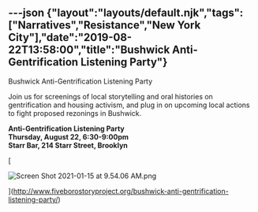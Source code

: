 ---json
{"layout":"layouts/default.njk","tags":["Narratives","Resistance","New York City"],"date":"2019-08-22T13:58:00","title":"Bushwick Anti-Gentrification Listening Party"}
---

Bushwick Anti-Gentrification Listening Party

Join us for screenings of local storytelling and oral histories on gentrification and housing activism, and plug in on upcoming local actions to fight proposed rezonings in Bushwick.

**Anti-Gentrification Listening Party  
Thursday, August 22, 6:30-9:00pm  
Starr Bar, 214 Starr Street, Brooklyn**

[

![Screen Shot 2021-01-15 at 9.54.06 AM.png](https://images.squarespace-cdn.com/content/v1/52b7d7a6e4b0b3e376ac8ea2/1610722565243-HIEEEA7QW8YHVK7UXEUX/ke17ZwdGBToddI8pDm48kNI-nz3orxo3qmc6Gfuxgt1Zw-zPPgdn4jUwVcJE1ZvWQUxwkmyExglNqGp0IvTJZamWLI2zvYWH8K3-s_4yszcp2ryTI0HqTOaaUohrI8PIJxJetIJYKBeutt0vvdrK3zW7LeooTWD7IbmxhDOUL9I/Screen+Shot+2021-01-15+at+9.54.06+AM.png)

](http://www.fiveborostoryproject.org/bushwick-anti-gentrification-listening-party/)